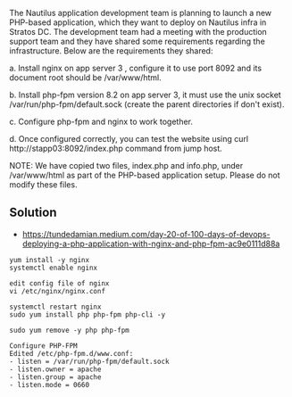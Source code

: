 The Nautilus application development team is planning to launch a new PHP-based application, which they want to deploy on Nautilus infra in Stratos DC. The development team had a meeting with the production support team and they have shared some requirements regarding the infrastructure. Below are the requirements they shared:



a. Install nginx on app server 3 , configure it to use port 8092 and its document root should be /var/www/html.


b. Install php-fpm version 8.2 on app server 3, it must use the unix socket /var/run/php-fpm/default.sock (create the parent directories if don't exist).


c. Configure php-fpm and nginx to work together.


d. Once configured correctly, you can test the website using curl http://stapp03:8092/index.php command from jump host.

NOTE: We have copied two files, index.php and info.php, under /var/www/html as part of the PHP-based application setup. Please do not modify these files.

## Solution

- https://tundedamian.medium.com/day-20-of-100-days-of-devops-deploying-a-php-application-with-nginx-and-php-fpm-ac9e0111d88a

```
yum install -y nginx
systemctl enable nginx

edit config file of nginx
vi /etc/nginx/nginx.conf

systemctl restart nginx
sudo yum install php php-fpm php-cli -y

sudo yum remove -y php php-fpm

Configure PHP-FPM
Edited /etc/php-fpm.d/www.conf:
- listen = /var/run/php-fpm/default.sock
- listen.owner = apache
- listen.group = apache
- listen.mode = 0660


```
